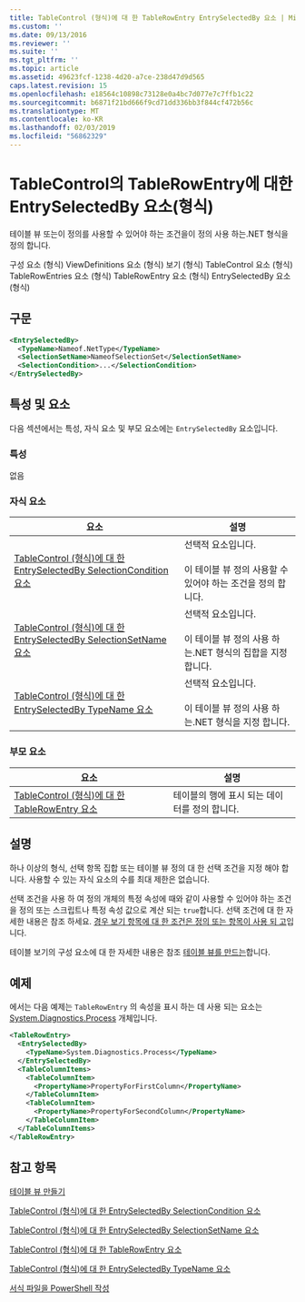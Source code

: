 ```yaml
---
title: TableControl (형식)에 대 한 TableRowEntry EntrySelectedBy 요소 | Microsoft Docs
ms.custom: ''
ms.date: 09/13/2016
ms.reviewer: ''
ms.suite: ''
ms.tgt_pltfrm: ''
ms.topic: article
ms.assetid: 49623fcf-1238-4d20-a7ce-238d47d9d565
caps.latest.revision: 15
ms.openlocfilehash: e18564c10898c73128e0a4bc7d077e7c7ffb1c22
ms.sourcegitcommit: b6871f21bd666f9cd71dd336bb3f844cf472b56c
ms.translationtype: MT
ms.contentlocale: ko-KR
ms.lasthandoff: 02/03/2019
ms.locfileid: "56862329"
---
```

# <a name="entryselectedby-element-for-tablerowentry--for-tablecontrol-format"></a>TableControl의 TableRowEntry에 대한 EntrySelectedBy 요소(형식)

테이블 뷰 또는이 정의를 사용할 수 있어야 하는 조건을이 정의 사용 하는.NET 형식을 정의 합니다.

구성 요소 (형식) ViewDefinitions 요소 (형식) 보기 (형식) TableControl 요소 (형식) TableRowEntries 요소 (형식) TableRowEntry 요소 (형식) EntrySelectedBy 요소 (형식)

## <a name="syntax"></a>구문

```xml
<EntrySelectedBy>
  <TypeName>Nameof.NetType</TypeName>
  <SelectionSetName>NameofSelectionSet</SelectionSetName>
  <SelectionCondition>...</SelectionCondition>
</EntrySelectedBy>
```

## <a name="attributes-and-elements"></a>특성 및 요소

다음 섹션에서는 특성, 자식 요소 및 부모 요소에는 `EntrySelectedBy` 요소입니다.

### <a name="attributes"></a>특성

없음

### <a name="child-elements"></a>자식 요소

|요소|설명|
|-------------|-----------------|
|[TableControl (형식)에 대 한 EntrySelectedBy SelectionCondition 요소](./selectioncondition-element-for-entryselectedby-for-tablecontrol-format.md)|선택적 요소입니다.<br /><br /> 이 테이블 뷰 정의 사용할 수 있어야 하는 조건을 정의 합니다.|
|[TableControl (형식)에 대 한 EntrySelectedBy SelectionSetName 요소](./selectionsetname-element-for-entryselectedby-for-tablecontrol-format.md)|선택적 요소입니다.<br /><br /> 이 테이블 뷰 정의 사용 하는.NET 형식의 집합을 지정 합니다.|
|[TableControl (형식)에 대 한 EntrySelectedBy TypeName 요소](./typename-element-for-entryselectedby-for-tablecontrol-format.md)|선택적 요소입니다.<br /><br /> 이 테이블 뷰 정의 사용 하는.NET 형식을 지정 합니다.|

### <a name="parent-elements"></a>부모 요소

|요소|설명|
|-------------|-----------------|
|[TableControl (형식)에 대 한 TableRowEntry 요소](./tablerowentry-element-for-tablerowentroes-for-tablecontrol-format.md)|테이블의 행에 표시 되는 데이터를 정의 합니다.|

## <a name="remarks"></a>설명

하나 이상의 형식, 선택 항목 집합 또는 테이블 뷰 정의 대 한 선택 조건을 지정 해야 합니다. 사용할 수 있는 자식 요소의 수를 최대 제한은 없습니다.

선택 조건을 사용 하 여 정의 개체의 특정 속성에 때와 같이 사용할 수 있어야 하는 조건을 정의 또는 스크립트나 특정 속성 값으로 계산 되는 `true`합니다. 선택 조건에 대 한 자세한 내용은 참조 하세요. [경우 보기 항목에 대 한 조건은 정의 또는 항목이 사용 되 고](./defining-conditions-for-displaying-data.md)입니다.

테이블 보기의 구성 요소에 대 한 자세한 내용은 참조 [테이블 뷰를 만드는](./creating-a-table-view.md)합니다.

## <a name="example"></a>예제

에서는 다음 예제는 `TableRowEntry` 의 속성을 표시 하는 데 사용 되는 요소는 [System.Diagnostics.Process](/dotnet/api/System.Diagnostics.Process) 개체입니다.

```xml
<TableRowEntry>
  <EntrySelectedBy>
    <TypeName>System.Diagnostics.Process</TypeName>
  </EntrySelectedBy>
  <TableColumnItems>
    <TableColumnItem>
      <PropertyName>PropertyForFirstColumn</PropertyName>
    </TableColumnItem>
    <TableColumnItem>
      <PropertyName>PropertyForSecondColumn</PropertyName>
    </TableColumnItem>
  </TableColumnItems>
</TableRowEntry>
```

## <a name="see-also"></a>참고 항목

[테이블 뷰 만들기](./creating-a-table-view.md)

[TableControl (형식)에 대 한 EntrySelectedBy SelectionCondition 요소](./selectioncondition-element-for-entryselectedby-for-tablecontrol-format.md)

[TableControl (형식)에 대 한 EntrySelectedBy SelectionSetName 요소](./selectionsetname-element-for-entryselectedby-for-tablecontrol-format.md)

[TableControl (형식)에 대 한 TableRowEntry 요소](./tablerowentry-element-for-tablerowentroes-for-tablecontrol-format.md)

[TableControl (형식)에 대 한 EntrySelectedBy TypeName 요소](./typename-element-for-entryselectedby-for-tablecontrol-format.md)

[서식 파일을 PowerShell 작성](./writing-a-powershell-formatting-file.md)
